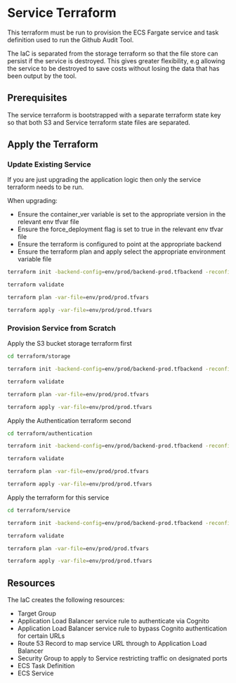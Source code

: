 # Service Terraform

This terraform must be run to provision the ECS Fargate service and task definition used to run the Github Audit Tool.

The IaC is separated from the storage terraform so that the file store can persist if the service is destroyed.  This gives greater flexibility, e.g allowing the service to be destroyed to save costs without losing the data that has been output by the tool.

## Prerequisites

The service terraform is bootstrapped with a separate terraform state key so that both S3 and Service terraform state files are separated.

## Apply the Terraform

### Update Existing Service

If you are just upgrading the application logic then only the service terraform needs to be run.

When upgrading:

- Ensure the container_ver variable is set to the appropriate version in the relevant env tfvar file
- Ensure the force_deployment flag is set to true in the relevant env tfvar file
- Ensure the terraform is configured to point at the appropriate backend
- Ensure the terraform plan and apply select the appropriate environment variable file

```bash
terraform init -backend-config=env/prod/backend-prod.tfbackend -reconfigure

terraform validate

terraform plan -var-file=env/prod/prod.tfvars

terraform apply -var-file=env/prod/prod.tfvars
```

### Provision Service from Scratch

Apply the S3 bucket storage terraform first

```bash
cd terraform/storage 

terraform init -backend-config=env/prod/backend-prod.tfbackend -reconfigure

terraform validate

terraform plan -var-file=env/prod/prod.tfvars

terraform apply -var-file=env/prod/prod.tfvars
```

Apply the Authentication terraform second

```bash
cd terraform/authentication 

terraform init -backend-config=env/prod/backend-prod.tfbackend -reconfigure

terraform validate

terraform plan -var-file=env/prod/prod.tfvars

terraform apply -var-file=env/prod/prod.tfvars
```

Apply the terraform for this service

```bash
cd terraform/service 

terraform init -backend-config=env/prod/backend-prod.tfbackend -reconfigure

terraform validate

terraform plan -var-file=env/prod/prod.tfvars

terraform apply -var-file=env/prod/prod.tfvars
```

## Resources

The IaC creates the following resources:

- Target Group
- Application Load Balancer service rule to authenticate via Cognito
- Application Load Balancer service rule to bypass Cognito authentication for certain URLs
- Route 53 Record to map service URL through to Application Load Balancer
- Security Group to apply to Service restricting traffic on designated ports
- ECS Task Definition
- ECS Service  
